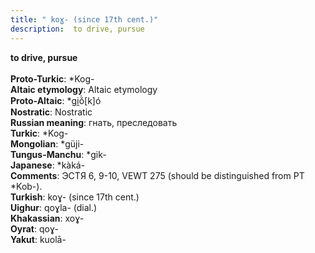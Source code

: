 ```yaml
---
title: " koɣ- (since 17th cent.)"
description:  to drive, pursue
---
```

<p data-pagefind-weight="0.5">
<strong> to drive, pursue</strong><br><br>
<strong>Proto-Turkic</strong>:  *Kog-<br>
<strong>Altaic etymology</strong>:  Altaic etymology<br>
<strong> Proto-Altaic</strong>:  *gi̯ŏ̀[k]ó<br>
<strong>Nostratic</strong>:  Nostratic<br>
<strong>Russian meaning</strong>:  гнать, преследовать<br>
<strong>Turkic</strong>:  *Kog-<br>
<strong>Mongolian</strong>:  *güji-<br>
<strong>Tungus-Manchu</strong>:  *gik-<br>
<strong>Japanese</strong>:  *kàká-<br>
<strong>Comments</strong>:  ЭСТЯ 6, 9-10, VEWT 275 (should be distinguished from PT *Kob-).<br>
<strong>Turkish</strong>:  koɣ- (since 17th cent.)<br>
<strong>Uighur</strong>:  qoɣla- (dial.)<br>
<strong>Khakassian</strong>:  xoɣ-<br>
<strong>Oyrat</strong>:  qoɣ-<br>
<strong>Yakut</strong>:  kuolā-<br>

</p>
